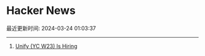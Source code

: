 # Hacker News

最近更新时间: 2024-03-24 01:03:37

--- 
1. [Unify (YC W23) Is Hiring](https://apply.unify.ai/) 
